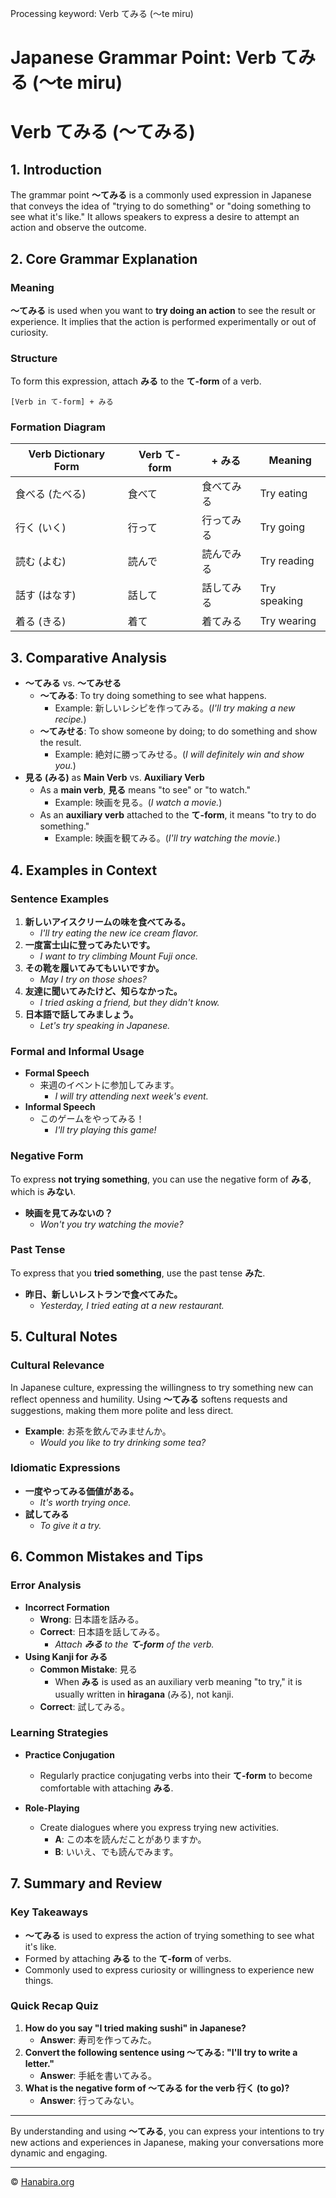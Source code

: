 Processing keyword: Verb てみる (〜te miru)
# Japanese Grammar Point: Verb てみる (〜te miru)
# Verb てみる (〜てみる)
## 1. Introduction
The grammar point **〜てみる** is a commonly used expression in Japanese that conveys the idea of "trying to do something" or "doing something to see what it's like." It allows speakers to express a desire to attempt an action and observe the outcome.
## 2. Core Grammar Explanation
### Meaning
**〜てみる** is used when you want to **try doing an action** to see the result or experience. It implies that the action is performed experimentally or out of curiosity.
### Structure
To form this expression, attach **みる** to the **て-form** of a verb.
```
[Verb in て-form] + みる
```
### Formation Diagram
| Verb Dictionary Form | Verb て-form | + みる         | Meaning             |
|----------------------|--------------|----------------|---------------------|
| 食べる (たべる)      | 食べて       | 食べてみる     | Try eating          |
| 行く (いく)          | 行って        | 行ってみる     | Try going           |
| 読む (よむ)          | 読んで        | 読んでみる     | Try reading         |
| 話す (はなす)        | 話して       | 話してみる     | Try speaking        |
| 着る (きる)          | 着て         | 着てみる       | Try wearing         |
## 3. Comparative Analysis
- **〜てみる** vs. **〜てみせる**
  - **〜てみる**: To try doing something to see what happens.
    - Example: 新しいレシピを作ってみる。(*I'll try making a new recipe.*)
  - **〜てみせる**: To show someone by doing; to do something and show the result.
    - Example: 絶対に勝ってみせる。(*I will definitely win and show you.*)
- **見る (みる)** as **Main Verb** vs. **Auxiliary Verb**
  - As a **main verb**, **見る** means "to see" or "to watch."
    - Example: 映画を見る。(*I watch a movie.*)
  - As an **auxiliary verb** attached to the **て-form**, it means "to try to do something."
    - Example: 映画を観てみる。(*I'll try watching the movie.*)
## 4. Examples in Context
### Sentence Examples
1. **新しいアイスクリームの味を食べてみる。**
   - *I'll try eating the new ice cream flavor.*
2. **一度富士山に登ってみたいです。**
   - *I want to try climbing Mount Fuji once.*
3. **その靴を履いてみてもいいですか。**
   - *May I try on those shoes?*
4. **友達に聞いてみたけど、知らなかった。**
   - *I tried asking a friend, but they didn't know.*
5. **日本語で話してみましょう。**
   - *Let's try speaking in Japanese.*
### Formal and Informal Usage
- **Formal Speech**
  - 来週のイベントに参加してみます。
    - *I will try attending next week's event.*
- **Informal Speech**
  - このゲームをやってみる！
    - *I'll try playing this game!*
### Negative Form
To express **not trying something**, you can use the negative form of **みる**, which is **みない**.
- **映画を見てみないの？**
  - *Won't you try watching the movie?*
### Past Tense
To express that you **tried something**, use the past tense **みた**.
- **昨日、新しいレストランで食べてみた。**
  - *Yesterday, I tried eating at a new restaurant.*
## 5. Cultural Notes
### Cultural Relevance
In Japanese culture, expressing the willingness to try something new can reflect openness and humility. Using **〜てみる** softens requests and suggestions, making them more polite and less direct.
- **Example**: お茶を飲んでみませんか。
  - *Would you like to try drinking some tea?*
### Idiomatic Expressions
- **一度やってみる価値がある。**
  - *It's worth trying once.*
- **試してみる**
  - *To give it a try.*
## 6. Common Mistakes and Tips
### Error Analysis
- **Incorrect Formation**
  - **Wrong**: 日本語を話みる。
  - **Correct**: 日本語を話してみる。
    - *Attach **みる** to the **て-form** of the verb.*
- **Using Kanji for みる**
  - **Common Mistake**: 見る
    - When **みる** is used as an auxiliary verb meaning "to try," it is usually written in **hiragana** (みる), not kanji.
  - **Correct**: 試してみる。
### Learning Strategies
- **Practice Conjugation**
  - Regularly practice conjugating verbs into their **て-form** to become comfortable with attaching **みる**.
  
- **Role-Playing**
  - Create dialogues where you express trying new activities.
    - **A**: この本を読んだことがありますか。
    - **B**: いいえ、でも読んでみます。
## 7. Summary and Review
### Key Takeaways
- **〜てみる** is used to express the action of trying something to see what it's like.
- Formed by attaching **みる** to the **て-form** of verbs.
- Commonly used to express curiosity or willingness to experience new things.
### Quick Recap Quiz
1. **How do you say "I tried making sushi" in Japanese?**
   - **Answer**: 寿司を作ってみた。
2. **Convert the following sentence using 〜てみる: "I'll try to write a letter."**
   - **Answer**: 手紙を書いてみる。
3. **What is the negative form of 〜てみる for the verb 行く (to go)?**
   - **Answer**: 行ってみない。

---
By understanding and using **〜てみる**, you can express your intentions to try new actions and experiences in Japanese, making your conversations more dynamic and engaging.


---

© [Hanabira.org](https://hanabira.org)
